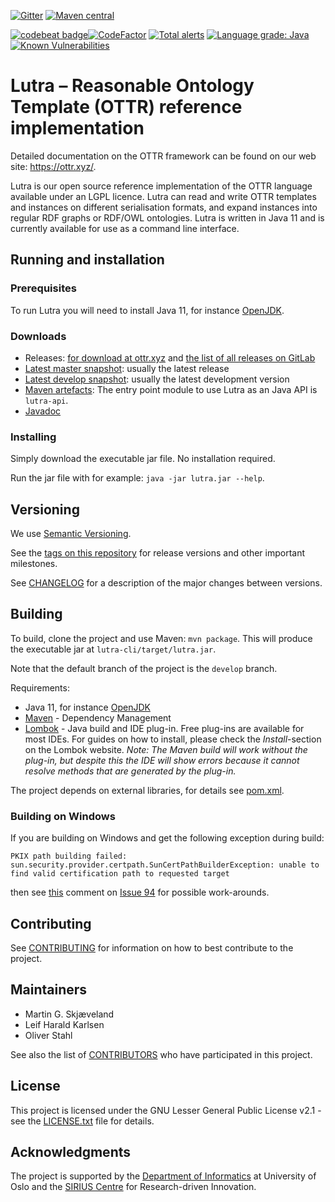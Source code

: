 [![Gitter](https://badges.gitter.im/ottr-talk/community.svg)](https://gitter.im/ottr-talk/community?utm_source=badge&utm_medium=badge&utm_campaign=pr-badge)
[![Maven central](https://img.shields.io/maven-central/v/xyz.ottr.lutra/lutra)](https://search.maven.org/search?q=g:xyz.ottr.lutra)

[![codebeat badge](https://codebeat.co/badges/6bafc41c-75e1-4bb3-8e6e-9cddbc36f297)](https://codebeat.co/projects/github-com-rtto-lutra-mirror-develop)[![CodeFactor](https://www.codefactor.io/repository/github/rtto/lutra-mirror/badge)](https://www.codefactor.io/repository/github/rtto/lutra-mirror)
[![Total alerts](https://img.shields.io/lgtm/alerts/g/rtto/lutra-mirror.svg?logo=lgtm&logoWidth=18)](https://lgtm.com/projects/g/rtto/lutra-mirror/alerts/)
[![Language grade: Java](https://img.shields.io/lgtm/grade/java/g/rtto/lutra-mirror.svg?logo=lgtm&logoWidth=18)](https://lgtm.com/projects/g/rtto/lutra-mirror/context:java)
[![Known Vulnerabilities](https://snyk.io/test/github/rtto/lutra-mirror/develop/badge.svg)](https://snyk.io/test/github/rtto/lutra-mirror/develop) 

# Lutra – Reasonable Ontology Template (OTTR) reference implementation

Detailed documentation on the OTTR framework can be found on our web site: https://ottr.xyz/.

Lutra is our open source reference implementation of the OTTR language available under an LGPL licence. Lutra can read and write OTTR templates and instances on different serialisation formats, and expand instances into regular RDF graphs or RDF/OWL ontologies. Lutra is written in Java 11 and is currently available for use as a command line interface.


## Running and installation

### Prerequisites

To run Lutra you will need to install Java 11, for instance [OpenJDK][1].

### Downloads

* Releases: [for download at ottr.xyz][11] and [the list of all releases on GitLab][2]
* [Latest master snapshot][3]: usually the latest release
* [Latest develop snapshot][4]: usually the latest development version
* [Maven artefacts](https://search.maven.org/search?q=g:xyz.ottr.lutra): The entry point module to use Lutra as an Java API is `lutra-api`. 
* [Javadoc](https://javadoc.io/doc/xyz.ottr.lutra)

### Installing

Simply download the executable jar file. No installation required.

Run the jar file with for example: `java -jar lutra.jar --help`.

## Versioning

We use [Semantic Versioning][8].

See the [tags on this repository][6] for release versions and other important milestones. 

See [CHANGELOG](CHANGELOG.md) for a description of the major changes between versions. 

## Building

To build, clone the project and use Maven: `mvn package`. This will produce the executable jar at `lutra-cli/target/lutra.jar`.

Note that the default branch of the project is the `develop` branch.

Requirements:

* Java 11, for instance [OpenJDK][1]
* [Maven](https://maven.apache.org/) - Dependency Management
* [Lombok](https://projectlombok.org/) - Java build and IDE plug-in.
Free plug-ins are available for most IDEs. For guides on how to install, please check the _Install_-section on the Lombok website.
_Note: The Maven build will work without the plug-in, but despite this the IDE will show errors because it cannot resolve methods that are generated by the plug-in._

The project depends on external libraries, for details see [pom.xml](pom.xml).

### Building on Windows

If you are building on Windows and get the following exception during build:
```
PKIX path building failed: sun.security.provider.certpath.SunCertPathBuilderException: unable to find valid certification path to requested target
```
then see [this](https://gitlab.com/ottr/lutra/lutra/issues/94#note_153568457) comment on [Issue 94](https://gitlab.com/ottr/lutra/lutra/issues/94) for possible work-arounds.

## Contributing

See [CONTRIBUTING](CONTRIBUTING.md) for information on how to best contribute to the project.

## Maintainers

* Martin G. Skjæveland
* Leif Harald Karlsen
* Oliver Stahl

See also the list of [CONTRIBUTORS](CONTRIBUTORS.md) who have participated in this project.

## License

This project is licensed under the GNU Lesser General Public License v2.1 - see the [LICENSE.txt](LICENSE.txt) file for details.

## Acknowledgments

The project is supported by the [Department of Informatics][9] at University of Oslo and the [SIRIUS Centre][10] for Research-driven Innovation.


[1]:https://openjdk.java.net/install/index.html
[2]:https://gitlab.com/ottr/lutra/lutra/-/releases
[3]:https://ottr.xyz/downloads/lutra/lutra-master.jar
[3]:https://ottr.xyz/downloads/lutra/lutra-develop.jar
[4]:https://gitlab.com/ottr/lutra/lutra/-/jobs/artifacts/develop/raw/lutra.jar?job=snapshot
[5]:https://docs.gitlab.com/ee/gitlab-basics/add-merge-request.html
[6]:https://gitlab.com/ottr/lutra/lutra/tags
[7]:https://gitlab.com/ottr/lutra/lutra/graphs/master
[8]:https://semver.org
[9]:https://www.ifi.uio.no
[10]:https://sirius-labs.no
[11]:https://ottr.xyz/downloads/lutra/
